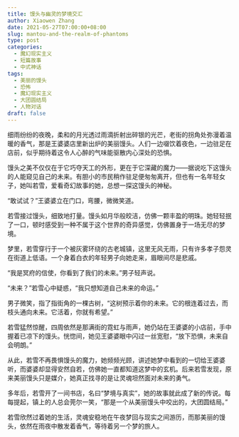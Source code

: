 ```yaml
---
title: 馒头与幽灵的梦境交汇
author: Xiaowen Zhang
date: 2021-05-27T07:00:00+08:00
slug: mantou-and-the-realm-of-phantoms
type: post
categories:
  - 魔幻现实主义
  - 短篇故事
  - 中式神话
tags:
  - 美丽的馒头
  - 恐怖
  - 魔幻现实主义
  - 大团圆结局
  - 人物对话
draft: false
---
```


细雨纷纷的夜晚，柔和的月光透过雨滴折射出碎银的光芒，老街的拐角处弥漫着温暖的香气，那是王婆婆店里新出炉的美丽馒头。人们一边啜饮着夜色，一边驻足在店前，似乎期待着这令人心醉的气味能驱散内心深处的恐惧。

馒头之美不仅仅在于它巧夺天工的外形，更在于它深藏的魔力——据说吃下这馒头的人能窥见自己的未来。有胆小的市民稍作驻足便匆匆离开，但也有一名年轻女子，她叫若雪，爱看奇幻故事的她，总想一探这馒头的神秘。

“敢试试？”王婆婆立在门口，弯腰，微微笑道。

若雪接过馒头，细致地打量。馒头如月华般皎洁，仿佛一颗丰盈的明珠。她轻轻抿了一口，顿时感受到一种不属于这个世界的奇异感觉，仿佛置身于一场无尽的梦境。

梦里，若雪穿行于一个被灰雾环绕的古老城镇，这里无风无雨，只有许多孝子怨灵在街道上低语。一个身着白衣的年轻男子向她走来，眉眼间尽是悲戚。

“我是冥府的信使，你看到了我们的未来。”男子轻声说。

“未来？”若雪心中疑惑，“我只想知道自己未来的命运。”

男子微笑，指了指街角的一棵古树，“这树预示着你的未来。它的根连着过去，而枝头通向未来。它活着，你就有希望。”

若雪猛然惊醒，四周依然是那满街的霓虹与雨声，她仍站在王婆婆的小店前，手中握着已凉下的馒头。恍惚间，她见王婆婆眼中闪过一丝宽慰，“放下恐惧，未来自会明朗。”

从此，若雪不再畏惧馒头的魔力，她频频光顾，讲述她梦中看到的一切给王婆婆听，而婆婆却显得安然自若，仿佛她一直都知道这梦中的玄机。后来若雪发现，原来美丽馒头只是媒介，她真正找寻的是让灵魂坦然面对未来的勇气。

多年后，若雪开了一间书店，名曰“梦境与真实”，她的故事就此成了新的传说。每每提起，镇上的人总会莞尔一笑，“那是一个从美丽馒头中咬出的，大团圆结局。”

若雪欣然过着她的生活，灵魂安稳地在午夜梦回与现实之间游历，而那美丽的馒头，依然在雨夜中散发着香气，等待着另一个梦的旅人。